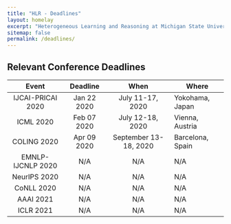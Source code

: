 ```yaml
---
title: "HLR - Deadlines"
layout: homelay
excerpt: "Heterogeneous Learning and Reasoning at Michigan State University."
sitemap: false
permalink: /deadlines/
---
```


## Relevant Conference Deadlines

| Event  |  Deadline  | When  |  Where  |
|:-:|:-:|:-:|---|
| IJCAI-PRICAI 2020  | Jan 22 2020  | July 11-17, 2020  | Yokohama, Japan  |
| ICML 2020  | Feb 07 2020   | July 12-18, 2020  | Vienna, Austria  |
| COLING 2020  |  Apr 09 2020  | September 13-18, 2020  | Barcelona, Spain  |
| EMNLP-IJCNLP 2020  | N/A  | N/A  | N/A  |
| NeurIPS 2020  | N/A  | N/A  | N/A  |
| CoNLL 2020  | N/A  | N/A  | N/A  |
| AAAI 2021  | N/A  | N/A  | N/A  |
| ICLR 2021  | N/A  | N/A  | N/A  |
